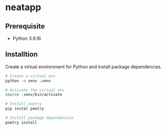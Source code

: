 # neatapp

## Prerequisite

- Python 3.9.16

## Installtion
Create a virtual environment for Python and install package dependencies.
```bash
# Create a virtual env
python -m venv .venv

# Activate the virtual env
source .venv/bin/activate

# Install poetry
pip instal poetry

# Install package dependencies
poetry install
```
